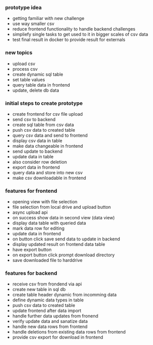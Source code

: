 ### prototype idea

- getting familiar with new challenge
- use way smaller csv
- reduce frontend functionality to handle backend challenges
- simpliefy single tasks to get used to it in bigger scales of csv data
- test final result in docker to provide result for externals

### new topics

- upload csv
- process csv
- create dynamic sql table
- set table values
- query table data in frontend
- update, delete db data

### initial steps to create prototype

- create frontend for csv file upload
- send csv to backend
- create sql table from csv data
- push csv data to created table
- query csv data and send to frontend
- display csv data in table
- make data changeable in frontend
- send update to backend
- update data in table
- also consider row deletion
- export data in frontend
- query data and store into new csv
- make csv downloadable in frontend

### features for frontend

- opening view with file selection
- file selection from local drive and upload button
- async upload api
- on success show data in second view (data view)
- display data table with queried data
- mark data row for editing
- update data in frontend
- on button click save send data to update in backend
- display updated result on frontend data table
- have export button
- on export button click prompt download directory
- save downloaded file to harddrive

### features for backend

- receive csv from frondend via api
- create new table in sql db
- create table header dynamic from incomming data
- define dynamic data types in table
- push csv data to created table
- update frontend after data import
- handle further data updates from fronend
- verify update data and sanatize data
- handle new data rows from frontend
- handle deletions from existing data rows from frontend
- provide csv export for download in frontend
